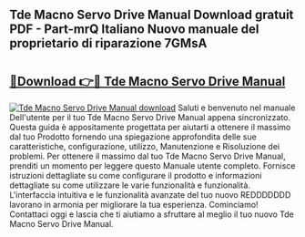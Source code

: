 ## Tde Macno Servo Drive Manual Download gratuit PDF - Part-mrQ Italiano Nuovo manuale del proprietario di riparazione 7GMsA

# <h2><a href="http://dfgjg7.blite.top/?on=Tde+Macno+Servo+Drive+Manual">🔗Download 👉🔴 Tde Macno Servo Drive Manual</a></h2>

[![Tde Macno Servo Drive Manual download](https://i.imgur.com/lujVjoI.png)](http://dfgjg7.blite.top/?on=Tde+Macno+Servo+Drive+Manual)
Saluti e benvenuto nel manuale Dell'utente per il tuo Tde Macno Servo Drive Manual appena sincronizzato. Questa guida è appositamente progettata per aiutarti a ottenere il massimo dal tuo Prodotto fornendo una spiegazione approfondita delle sue caratteristiche, configurazione, utilizzo, Manutenzione e Risoluzione dei problemi. Per ottenere il massimo dal tuo Tde Macno Servo Drive Manual, prenditi un momento per leggere questo Manuale utente completo. Fornisce istruzioni dettagliate su come configurare il prodotto e informazioni dettagliate su come utilizzare le varie funzionalità e funzionalità. L'interfaccia intuitiva e le funzionalità avanzate del tuo nuovo REDDDDDDD lavorano in armonia per migliorare la tua esperienza. Cominciamo! Contattaci oggi e lascia che ti aiutiamo a sfruttare al meglio il tuo nuovo Tde Macno Servo Drive Manual.
